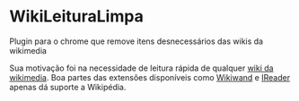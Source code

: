 # WikiLeituraLimpa
Plugin para o chrome que remove itens desnecessários das wikis da wikimedia

Sua motivação foi na necessidade de leitura rápida de qualquer [wiki da wikimedia](http://wikimediafoundation.org/wiki/Our_projects). Boa partes das extensões disponíveis como [Wikiwand](https://chrome.google.com/webstore/detail/wikiwand-wikipedia-modern/emffkefkbkpkgpdeeooapgaicgmcbolj) e [IReader](https://chrome.google.com/webstore/detail/ireader/ppelffpjgkifjfgnbaaldcehkpajlmbc) apenas dá suporte a Wikipédia.
